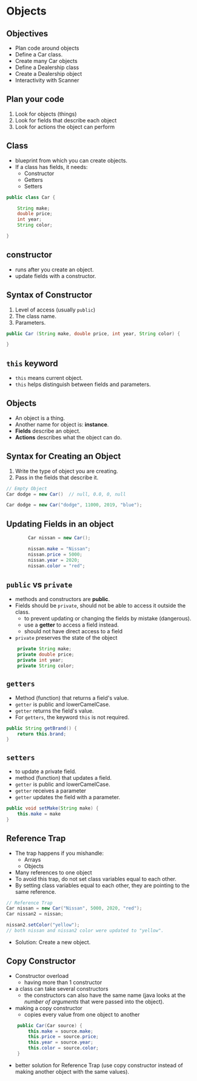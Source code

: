 # Objects

## Objectives

- Plan code around objects
- Define a Car class.
- Create many Car objects
- Define a Dealership class
- Create a Dealership object
- Interactivity with Scanner

## Plan your code

1. Look for objects (things)
2. Look for fields that describe each object
3. Look for actions the object can perform

## Class

- blueprint from which you can create objects.
- If a class has fields, it needs:
    - Constructor
    - Getters
    - Setters

```java
public class Car {

    String make;
    double price;
    int year;
    String color;

}
```

## constructor

- runs after you create an object.
- update fields with a constructor.

## Syntax of Constructor

1. Level of access (usually `public`)
2. The class name.
3. Parameters.

```java
public Car (String make, double price, int year, String color) {

}
```

## `this` keyword

- `this` means current object.
- `this` helps distinguish between fields and parameters.

## Objects

- An object is a thing.
- Another name for object is: **instance**.
- **Fields** describe an object.
- **Actions** describes what the object can do.

## Syntax for Creating an Object

1. Write the type of object you are creating.
2. Pass in the fields that describe it.

```java
// Empty Object
Car dodge = new Car()  // null, 0.0, 0, null

Car dodge = new Car("dodge", 11000, 2019, "blue");
```

## Updating Fields in an object

```java
        Car nissan = new Car();

        nissan.make = "Nissan";
        nissan.price = 5000;
        nissan.year = 2020;
        nissan.color = "red";
```

## `public` vs `private`

 - methods and constructors are **public**.
 - Fields should be `private`, should not be able to access it outside the class.
    - to prevent updating or changing the fields by mistake (dangerous).
    - use a **getter** to access a field instead.
    - should not have direct access to a field
- `private` preserves the state of the object
```java
    private String make;
    private double price;
    private int year;
    private String color;
```

## `getters`

- Method (function) that returns a field's value.
- `getter` is public and lowerCamelCase.
- `getter` returns the field's value.
- For `getters`, the keyword `this` is not required.

```java
public String getBrand() {
    return this.brand;
}
```

## `setters`

- to update a private field.
- method (function) that updates a field.
- `getter` is public and lowerCamelCase.
- `getter` receives a parameter
- `getter` updates the field with a parameter.

```java
public void setMake(String make) {
    this.make = make
}
```

## Reference Trap

- The trap happens if you mishandle:
    - Arrays
    - Objects
- Many references to one object
- To avoid this trap, do not set class variables equal to each other.
- By setting class variables equal to each other, they are pointing to the same reference.

```java
// Reference Trap
Car nissan = new Car("Nissan", 5000, 2020, "red");
Car nissan2 = nissan;

nissan2.setColor("yellow");
// both nissan and nissan2 color were updated to "yellow".
```

- Solution: Create a new object.

## Copy Constructor

- Constructor overload
    - having more than 1 constructor
- a class can take several constructors
    - the constructors can also have the same name (java looks at the _number of arguments_ that were passed into the object).
- making a copy constructor
    - copies every value from one object to another

```java
    public Car(Car source) {
        this.make = source.make;
        this.price = source.price;
        this.year = source.year;
        this.color = source.color;
    }
```

- better solution for Reference Trap (use copy constructor instead of making another object with the same values).





